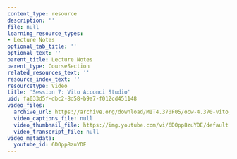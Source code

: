 ```yaml
---
content_type: resource
description: ''
file: null
learning_resource_types:
- Lecture Notes
optional_tab_title: ''
optional_text: ''
parent_title: Lecture Notes
parent_type: CourseSection
related_resources_text: ''
resource_index_text: ''
resourcetype: Video
title: 'Session 7: Vito Acconci Studio'
uid: fa033d5f-dbc2-8d58-b9a7-f012cd451148
video_files:
  archive_url: https://archive.org/download/MIT4.370F05/ocw-4.370-vito_aconci-04oct2005-220k.mp4
  video_captions_file: null
  video_thumbnail_file: https://img.youtube.com/vi/6DOpp8zuYDE/default.jpg
  video_transcript_file: null
video_metadata:
  youtube_id: 6DOpp8zuYDE
---
```

